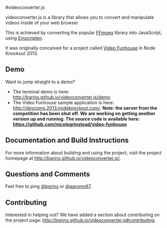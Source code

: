 #videoconverter.js

videoconverter.js is a library that allows you to convert and manipulate videos inside of your web browser.

This is achieved by converting the popular [FFmpeg](http://ffmpeg.org/) library into JavaScript, using [Emscripten](https://github.com/kripken/emscripten).

It was originally conceived for a project called [Video Funhouse](http://nodeknockout.com/teams/devcomo) in Node Knockout 2013.

## Demo

Want to jump straight to a demo?

* The terminal demo is here: http://bgrins.github.io/videoconverter.js/demo
* The Video Funhouse sample application is here: http://devcomo.2013.nodeknockout.com/.  **Note: the server from the competition has been shut off.  We are working on getting another version up and running.  The source code is available here: https://github.com/nicolegrinstead/video-funhouse**

## Documentation and Build Instructions

For more information about building and using the project, visit the project homepage at http://bgrins.github.io/videoconverter.js/.

## Questions and Comments

Feel free to ping [@bgrins](https://twitter.com/bgrins) or [@aaronm67](https://twitter.com/aaronm67).

## Contributing

Interested in helping out?  We have added a section about contributing on the project page: http://bgrins.github.io/videoconverter.js#contributing.
